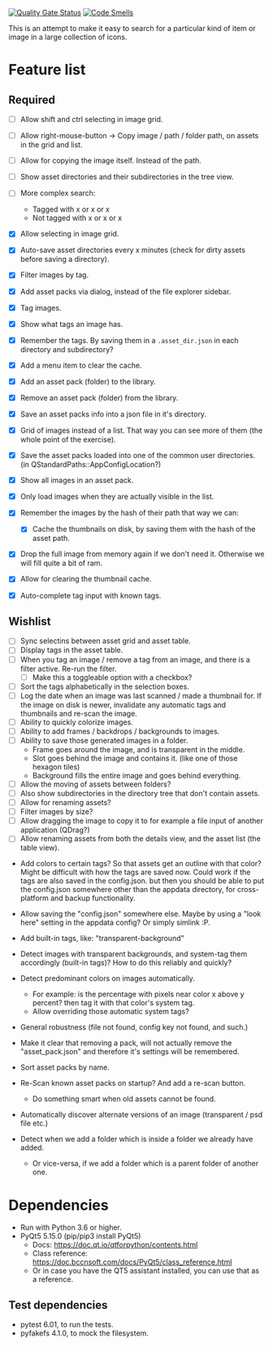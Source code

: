 [![Quality Gate Status](https://sonarcloud.io/api/project_badges/measure?project=Wcubed_asset_explorer&metric=alert_status)](https://sonarcloud.io/dashboard?id=Wcubed_asset_explorer)
[![Code Smells](https://sonarcloud.io/api/project_badges/measure?project=Wcubed_asset_explorer&metric=code_smells)](https://sonarcloud.io/project/issues?id=Wcubed_asset_explorer&resolved=false&types=CODE_SMELL)

This is an attempt to make it easy to search for a particular kind of item or image in a large collection of icons.

# Feature list
## Required

- [ ] Allow shift and ctrl selecting in image grid.
- [ ] Allow right-mouse-button -> Copy image / path / folder path, on assets in the grid and list.
- [ ] Allow for copying the image itself. Instead of the path.
- [ ] Show asset directories and their subdirectories in the tree view.
- [ ] More complex search:
  - Tagged with x or x or x
  - Not tagged with x or x or x


- [x] Allow selecting in image grid.
- [x] Auto-save asset directories every x minutes (check for dirty assets before saving a directory).
- [x] Filter images by tag.
- [x] Add asset packs via dialog, instead of the file explorer sidebar.
- [x] Tag images.
- [x] Show what tags an image has.
- [x] Remember the tags. By saving them in a `.asset_dir.json` in each directory and subdirectory?
- [x] Add a menu item to clear the cache.
- [x] Add an asset pack (folder) to the library.
- [x] Remove an asset pack (folder) from the library.
- [x] Save an asset packs info into a json file in it's directory.
- [x] Grid of images instead of a list. That way you can see more of them (the whole point of the exercise).
- [x] Save the asset packs loaded into one of the common user directories. (in QStandardPaths::AppConfigLocation?)
- [x] Show all images in an asset pack.
- [x] Only load images when they are actually visible in the list.
- [x] Remember the images by the hash of their path that way we can:
    - [x] Cache the thumbnails on disk, by saving them with the hash of the asset path.
- [x] Drop the full image from memory again if we don't need it. Otherwise we will fill quite a bit of ram.
- [x] Allow for clearing the thumbnail cache.
- [x] Auto-complete tag input with known tags.

## Wishlist
- [ ] Sync selectins between asset grid and asset table.
- [ ] Display tags in the asset table.
- [ ] When you tag an image / remove a tag from an image, and there is a filter active. Re-run the filter.
    - [ ] Make this a toggleable option with a checkbox?
- [ ] Sort the tags alphabetically in the selection boxes.
- [ ] Log the date when an image was last scanned / made a thumbnail for. If the image on disk is newer, invalidate
      any automatic tags and thumbnails and re-scan the image.
- [ ] Ability to quickly colorize images.
- [ ] Ability to add frames / backdrops / backgrounds to images.
- [ ] Ability to save those generated images in a folder.
    - Frame goes around the image, and is transparent in the middle.
    - Slot goes behind the image and contains it. (like one of those hexagon tiles)
    - Background fills the entire image and goes behind everything.
- [ ] Allow the moving of assets between folders?
- [ ] Also show subdirectories in the directory tree that don't contain assets.
- [ ] Allow for renaming assets?
- [ ] Filter images by size?
- [ ] Allow dragging the image to copy it to for example a file input of another application (QDrag?)
- [ ] Allow renaming assets from both the details view, and the asset list (the table view).
- Add colors to certain tags? So that assets get an outline with that color? Might be difficult with how the tags are saved now.
  Could work if the tags are also saved in the config.json. but then you should be able to put the config.json somewhere 
  other than the appdata directory, for cross-platform and backup functionality.
- Allow saving the "config.json" somewhere else. Maybe by using a "look here" setting in the appdata config?
  Or simply simlink :P.
  
- Add built-in tags, like: "transparent-background"
- Detect images with transparent backgrounds, and system-tag them accordingly (built-in tags)? How to do this reliably and quickly?
- Detect predominant colors on images automatically.
    - For example: is the percentage with pixels near color x above y percent? then tag it with that color's system tag.
    - Allow overriding those automatic system tags?
- General robustness (file not found, config key not found, and such.)
- Make it clear that removing a pack, will not actually remove the "asset_pack.json" and therefore it's settings will
  be remembered.
- Sort asset packs by name.
- Re-Scan known asset packs on startup? And add a re-scan button.
    - Do something smart when old assets cannot be found.
- Automatically discover alternate versions of an image (transparent / psd file etc.)
- Detect when we add a folder which is inside a folder we already have added.
    - Or vice-versa, if we add a folder which is a parent folder of another one.

# Dependencies

- Run with Python 3.6 or higher.
- PyQt5 5.15.0 (pip/pip3 install PyQt5)
    - Docs: https://doc.qt.io/qtforpython/contents.html
    - Class reference: https://doc.bccnsoft.com/docs/PyQt5/class_reference.html
    - Or in case you have the QT5 assistant installed, you can use that as a reference.

## Test dependencies
- pytest 6.01, to run the tests.
- pyfakefs 4.1.0, to mock the filesystem.